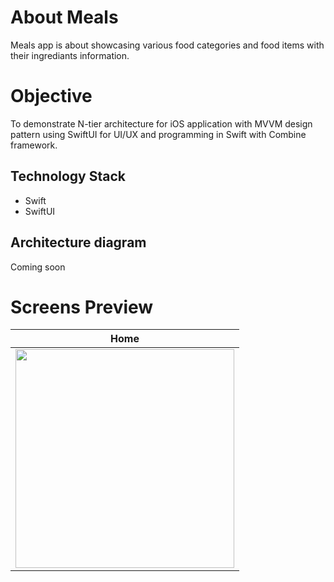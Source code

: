 # About Meals
Meals app is about showcasing various food categories and food items with their ingrediants information.

# Objective
To demonstrate N-tier architecture for iOS application with MVVM design pattern using SwiftUI for UI/UX and programming in Swift with Combine framework.

## Technology Stack
- Swift
- SwiftUI

## Architecture diagram
Coming soon

# Screens Preview

| Home |
| ---- |
| [<img src="https://github.com/DipenPanchasara/Meals/assets/1386724/0a938fb0-ef44-49ce-babf-5c1de4ad3b96" width="350"/>](https://github.com/DipenPanchasara/Meals/assets/1386724/0a938fb0-ef44-49ce-babf-5c1de4ad3b96) |
